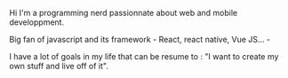 Hi I'm a programming nerd passionnate about web and mobile developpment.

Big fan of javascript and its framework - React, react native, Vue JS... -

I have a lot of goals in my life that can be resume to : "I want to create my own stuff and live off of it".



